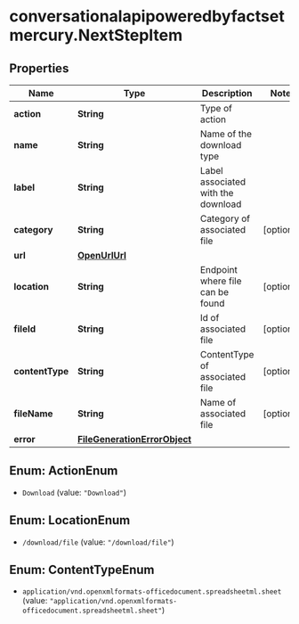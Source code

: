 # conversationalapipoweredbyfactsetmercury.NextStepItem

## Properties

Name | Type | Description | Notes
------------ | ------------- | ------------- | -------------
**action** | **String** | Type of action | 
**name** | **String** | Name of the download type | 
**label** | **String** | Label associated with the download | 
**category** | **String** | Category of associated file | [optional] 
**url** | [**OpenUrlUrl**](OpenUrlUrl.md) |  | 
**location** | **String** | Endpoint where file can be found | [optional] 
**fileId** | **String** | Id of associated file | [optional] 
**contentType** | **String** | ContentType of associated file | [optional] 
**fileName** | **String** | Name of associated file | [optional] 
**error** | [**FileGenerationErrorObject**](FileGenerationErrorObject.md) |  | 



## Enum: ActionEnum


* `Download` (value: `"Download"`)





## Enum: LocationEnum


* `/download/file` (value: `"/download/file"`)





## Enum: ContentTypeEnum


* `application/vnd.openxmlformats-officedocument.spreadsheetml.sheet` (value: `"application/vnd.openxmlformats-officedocument.spreadsheetml.sheet"`)




